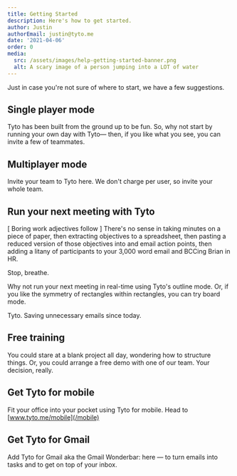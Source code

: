 ```yaml
---
title: Getting Started
description: Here's how to get started.
author: Justin
authorEmail: justin@tyto.me
date: '2021-04-06'
order: 0
media:
  src: /assets/images/help-getting-started-banner.png
  alt: A scary image of a person jumping into a LOT of water
---
```


Just in case you're not sure of where to start, we have a few suggestions.

## Single player mode

Tyto has been built from the ground up to be fun. So, why not start by running your own day with Tyto— then, if you like what you see, you can invite a few of teammates.

## Multiplayer mode

Invite your team to Tyto here. We don't charge per user, so invite your whole team.

## Run your next meeting with Tyto

[ Boring work adjectives follow ] There's no sense in taking minutes on a piece of paper, then extracting objectives to a spreadsheet, then pasting a reduced version of those objectives into and email action points, then adding a litany of participants to your 3,000 word email and BCCing Brian in HR.

Stop, breathe.

Why not run your next meeting in real-time using Tyto's outline mode. Or, if you like the symmetry of rectangles within rectangles, you can try board mode.

Tyto. Saving unnecessary emails since today.

## Free training

You could stare at a blank project all day, wondering how to structure things. Or, you could arrange a free demo with one of our team. Your decision, really.

## Get Tyto for mobile

Fit your office into your pocket using Tyto for mobile. Head to [www.tyto.me/mobile](/mobile)

## Get Tyto for Gmail

Add Tyto for Gmail aka the Gmail Wonderbar: here — to turn emails into tasks and to get on top of your inbox.
